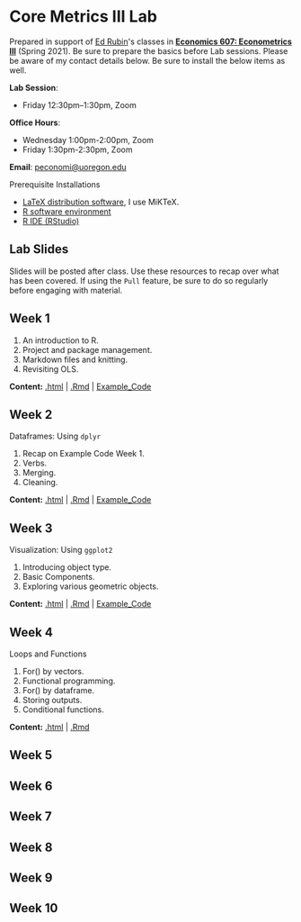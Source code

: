 # Core Metrics III Lab

Prepared in support of [Ed Rubin](https://edrub.in)'s classes in [**Economics 607: Econometrics III**](https://github.com/edrubin/EC607S21) (Spring 2021). 
Be sure to prepare the basics before Lab sessions. Please be aware of my contact details below. Be sure to install the below items as well. 

**Lab Session**: 
- Friday 12:30pm–1:30pm, Zoom

**Office Hours**: 
- Wednesday 1:00pm-2:00pm, Zoom
- Friday 1:30pm-2:30pm, Zoom

**Email**: peconomi@uoregon.edu

Prerequisite Installations

- [LaTeX distribution software](https://www.latex-project.org/get/#tex-distributions), I use MiKTeX.
- [R software environment](https://www.r-project.org/)
- [R IDE (RStudio)](https://www.rstudio.com/products/rstudio/download/#download)

## Lab Slides

Slides will be posted after class. Use these resources to recap over what has been covered. If using the `Pull` feature, be sure to do so regularly before engaging with material. 

## Week 1

1. An introduction to R.
1. Project and package management.
1. Markdown files and knitting. 
1. Revisiting OLS. 

**Content:**
[.html](https://rawcdn.githack.com/peconomi/spring2021_core_metrics_lab/dfa42ddbf324d35a7db225e7ae4fe25deedf36c9/Week_1/Tutorial-Slides-1.html) |
[.Rmd](https://github.com/peconomi/spring2021_core_metrics_lab/blob/main/Week_1/Tutorial%20Slides%201.Rmd) |
[Example_Code](https://github.com/peconomi/spring2021_core_metrics_lab/blob/main/Week%201/Example_OLS.Rmd)

## Week 2

Dataframes: Using `dplyr`

1. Recap on Example Code Week 1.
1. Verbs.
1. Merging. 
1. Cleaning. 

**Content:** [.html](https://rawcdn.githack.com/peconomi/spring2021_core_metrics_lab/dfa42ddbf324d35a7db225e7ae4fe25deedf36c9/Week_2/Tutorial-2.html) |
[.Rmd](https://github.com/peconomi/spring2021_core_metrics_lab/blob/main/Week_2/Tutorial%202.Rmd) |
[Example_Code](https://github.com/peconomi/spring2021_core_metrics_lab/blob/main/Week%202/Verbs_example.R)

## Week 3

Visualization: Using `ggplot2`

1. Introducing object type.
1. Basic Components.
1. Exploring various geometric objects.

**Content:** [.html](https://rawcdn.githack.com/peconomi/spring2021_core_metrics_lab/45c76bc4c30ecf299ecacf1014526e7514397240/Week_3/Tutorial-3.html) |
[.Rmd](https://github.com/peconomi/spring2021_core_metrics_lab/blob/main/Week_3/Tutorial-3.Rmd) |
[Example_Code](https://github.com/peconomi/spring2021_core_metrics_lab/blob/main/Week_3/Example_Vis.Rmd)

## Week 4

Loops and Functions

1. For() by vectors.
1. Functional programming. 
1. For() by dataframe.
1. Storing outputs.
1. Conditional functions.

**Content:** [.html](https://rawcdn.githack.com/peconomi/spring2021_core_metrics_lab/5d8a1a053e42aac4221413b62bae0cce2cff19b9/Week_4/Tutorial-4.html) |
[.Rmd](https://github.com/peconomi/spring2021_core_metrics_lab/blob/main/Week_4/Tutorial-4.Rmd) 

## Week 5

## Week 6

## Week 7

## Week 8

## Week 9

## Week 10
